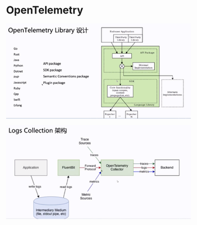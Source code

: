 # OpenTelemetry

![](images_attachments/431514621248786.png)

![](images_attachments/560000422236653.png)

